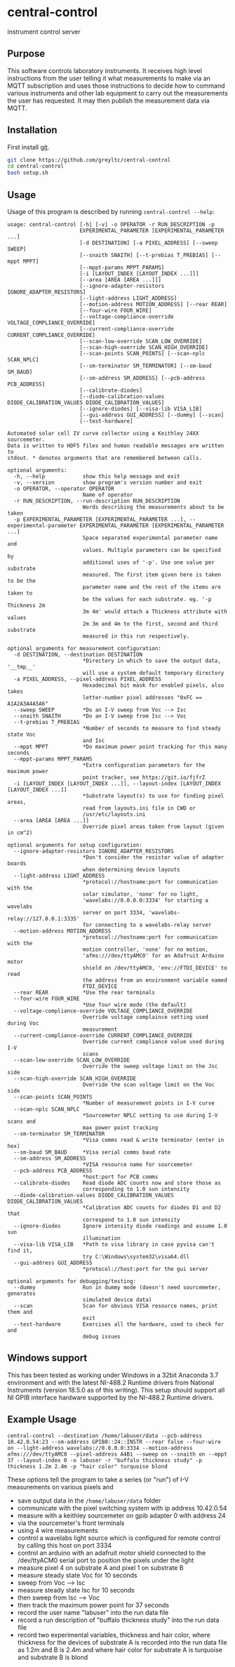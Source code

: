 # central-control
instrument control server

## Purpose
This software controls laboratory instruments. It receives high level instructions from the user telling it what measurements to make via an MQTT subscription and uses those instructions to decide how to command various instruments and other lab equipment to carry out the measurements the user has requested. It may then publish the measurement data via MQTT.

## Installation
First install [git](https://git-scm.com/).
```bash
git clone https://github.com/greyltc/central-control
cd central-control
bash setup.sh
```

## Usage
Usage of this program is described by running `central-control --help`: 
```
usage: central-control [-h] [-v] -o OPERATOR -r RUN_DESCRIPTION -p
                       EXPERIMENTAL_PARAMETER [EXPERIMENTAL_PARAMETER ...]
                       [-d DESTINATION] [-a PIXEL_ADDRESS] [--sweep SWEEP]
                       [--snaith SNAITH] [--t-prebias T_PREBIAS] [--mppt MPPT]
                       [--mppt-params MPPT_PARAMS]
                       [-i [LAYOUT_INDEX [LAYOUT_INDEX ...]]]
                       [--area [AREA [AREA ...]]]
                       [--ignore-adapter-resistors IGNORE_ADAPTER_RESISTORS]
                       [--light-address LIGHT_ADDRESS]
                       [--motion-address MOTION_ADDRESS] [--rear REAR]
                       [--four-wire FOUR_WIRE]
                       [--voltage-compliance-override VOLTAGE_COMPLIANCE_OVERRIDE]
                       [--current-compliance-override CURRENT_COMPLIANCE_OVERRIDE]
                       [--scan-low-override SCAN_LOW_OVERRIDE]
                       [--scan-high-override SCAN_HIGH_OVERRIDE]
                       [--scan-points SCAN_POINTS] [--scan-nplc SCAN_NPLC]
                       [--sm-terminator SM_TERMINATOR] [--sm-baud SM_BAUD]
                       [--sm-address SM_ADDRESS] [--pcb-address PCB_ADDRESS]
                       [--calibrate-diodes]
                       [--diode-calibration-values DIODE_CALIBRATION_VALUES DIODE_CALIBRATION_VALUES]
                       [--ignore-diodes] [--visa-lib VISA_LIB]
                       [--gui-address GUI_ADDRESS] [--dummy] [--scan]
                       [--test-hardware]

Automated solar cell IV curve collector using a Keithley 24XX sourcemeter.
Data is written to HDF5 files and human readable messages are written to
stdout. * denotes arguments that are remembered between calls.

optional arguments:
  -h, --help            show this help message and exit
  -v, --version         show program's version number and exit
  -o OPERATOR, --operator OPERATOR
                        Name of operator
  -r RUN_DESCRIPTION, --run-description RUN_DESCRIPTION
                        Words describing the measurements about to be taken
  -p EXPERIMENTAL_PARAMETER [EXPERIMENTAL_PARAMETER ...], --experimental-parameter EXPERIMENTAL_PARAMETER [EXPERIMENTAL_PARAMETER ...]
                        Space separated experimental parameter name and
                        values. Multiple parameters can be specified by
                        additional uses of '-p'. Use one value per substrate
                        measured. The first item given here is taken to be the
                        parameter name and the rest of the items are taken to
                        be the values for each substrate. eg. '-p Thickness 2m
                        3m 4m' would attach a Thickness attribute with values
                        2m 3m and 4m to the first, second and third substrate
                        measured in this run respectively.

optional arguments for measurement configuration:
  -d DESTINATION, --destination DESTINATION
                        *Directory in which to save the output data, '__tmp__'
                        will use a system default temporary directory
  -a PIXEL_ADDRESS, --pixel-address PIXEL_ADDRESS
                        Hexadecimal bit mask for enabled pixels, also takes
                        letter-number pixel addresses "0xFC == A1A2A3A4A5A6"
  --sweep SWEEP         *Do an I-V sweep from Voc --> Isc
  --snaith SNAITH       *Do an I-V sweep from Isc --> Voc
  --t-prebias T_PREBIAS
                        *Number of seconds to measure to find steady state Voc
                        and Isc
  --mppt MPPT           *Do maximum power point tracking for this many seconds
  --mppt-params MPPT_PARAMS
                        *Extra configuration parameters for the maximum power
                        point tracker, see https://git.io/fjfrZ
  -i [LAYOUT_INDEX [LAYOUT_INDEX ...]], --layout-index [LAYOUT_INDEX [LAYOUT_INDEX ...]]
                        *Substrate layout(s) to use for finding pixel areas,
                        read from layouts.ini file in CWD or
                        /usr/etc/layouts.ini
  --area [AREA [AREA ...]]
                        Override pixel areas taken from layout (given in cm^2)

optional arguments for setup configuration:
  --ignore-adapter-resistors IGNORE_ADAPTER_RESISTORS
                        *Don't consider the resistor value of adapter boards
                        when determining device layouts
  --light-address LIGHT_ADDRESS
                        *protocol://hostname:port for communication with the
                        solar simulator, 'none' for no light,
                        'wavelabs://0.0.0.0:3334' for starting a wavelabs
                        server on port 3334, 'wavelabs-relay://127.0.0.1:3335'
                        for connecting to a wavelabs-relay server
  --motion-address MOTION_ADDRESS
                        *protocol://hostname:port for communication with the
                        motion controller, 'none' for no motion,
                        'afms:///dev/ttyAMC0' for an Adafruit Arduino motor
                        shield on /dev/ttyAMC0, 'env://FTDI_DEVICE' to read
                        the address from an environment variable named
                        FTDI_DEVICE
  --rear REAR           *Use the rear terminals
  --four-wire FOUR_WIRE
                        *Use four wire mode (the default)
  --voltage-compliance-override VOLTAGE_COMPLIANCE_OVERRIDE
                        Override voltage complaince setting used during Voc
                        measurement
  --current-compliance-override CURRENT_COMPLIANCE_OVERRIDE
                        Override current compliance value used during I-V
                        scans
  --scan-low-override SCAN_LOW_OVERRIDE
                        Override the sweep voltage limit on the Jsc side
  --scan-high-override SCAN_HIGH_OVERRIDE
                        Override the scan voltage limit on the Voc side
  --scan-points SCAN_POINTS
                        *Number of measurement points in I-V curve
  --scan-nplc SCAN_NPLC
                        *Sourcemeter NPLC setting to use during I-V scans and
                        max power point tracking
  --sm-terminator SM_TERMINATOR
                        *Visa comms read & write terminator (enter in hex)
  --sm-baud SM_BAUD     *Visa serial comms baud rate
  --sm-address SM_ADDRESS
                        *VISA resource name for sourcemeter
  --pcb-address PCB_ADDRESS
                        *host:port for PCB comms
  --calibrate-diodes    Read diode ADC counts now and store those as
                        corresponding to 1.0 sun intensity
  --diode-calibration-values DIODE_CALIBRATION_VALUES DIODE_CALIBRATION_VALUES
                        *Calibration ADC counts for diodes D1 and D2 that
                        correspond to 1.0 sun intensity
  --ignore-diodes       Ignore intensity diode readings and assume 1.0 sun
                        illumination
  --visa-lib VISA_LIB   *Path to visa library in case pyvisa can't find it,
                        try C:\Windows\system32\visa64.dll
  --gui-address GUI_ADDRESS
                        *protocol://host:port for the gui server

optional arguments for debugging/testing:
  --dummy               Run in dummy mode (doesn't need sourcemeter, generates
                        simulated device data)
  --scan                Scan for obvious VISA resource names, print them and
                        exit
  --test-hardware       Exercises all the hardware, used to check for and
                        debug issues
```

## Windows support
This has been tested as working under Windows in a 32bit Anaconda 3.7 environment and with the latest NI-488.2 Runtime drivers from National Instruments (version 18.5.0 as of this writing). This setup should support all NI GPIB interface hardware supported by the NI-488.2 Runtime drivers.

## Example Usage
```
central-control --destination /home/labuser/data --pcb-address 10.42.0.54:23 --sm-address GPIB0::24::INSTR --rear false --four-wire on --light-address wavelabs://0.0.0.0:3334 --motion-address afms:///dev/ttyAMC0 --pixel-address A4B1 --sweep on --snaith on --mppt 37 --layout-index 0 -o labuser -r "buffalo thickness study" -p thickness 1.2m 2.4m -p "hair color" turquoise blond
```
These options tell the program to take a series (or "run") of I-V measurements on various pixels and
- save output data in the `/home/labuser/data` folder
- communicate with the pixel switching system with ip address 10.42.0.54
- measure with a keithley sourcemeter on gpib adapter 0 with address 24
- via the sourcemeter's front terminals
- using 4 wire measurements
- control a wavelabs light source which is configured for remote control by calling this host on port 3334
- control an arduino with an adafruit motor shield connected to the /dev/ttyACM0 serial port to position the pixels under the light
- measure pixel 4 on substrate A and pixel 1 on substrate B
- measure steady state Voc for 10 seconds
- sweep from Voc --> Isc
- measure steady state Isc for 10 seconds
- then sweep from Isc --> Voc
- then track the maximum power point for 37 seconds
- record the user name "labuser" into the run data file
- record a run description of "buffalo thickness study" into the run data file
- record two experimental variables, thickness and hair color, where thickness for the devices of substrate A is recorded into the run data file as 1.2m and B is 2.4m and where hair color for substrate A is turquoise and substrate B is blond
